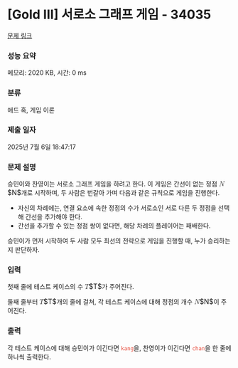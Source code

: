# [Gold III] 서로소 그래프 게임 - 34035 

[문제 링크](https://www.acmicpc.net/problem/34035) 

### 성능 요약

메모리: 2020 KB, 시간: 0 ms

### 분류

애드 혹, 게임 이론

### 제출 일자

2025년 7월 6일 18:47:17

### 문제 설명

<p>승민이와 찬영이는 서로소 그래프 게임을 하려고 한다. 이 게임은 간선이 없는 정점 <mjx-container class="MathJax" jax="CHTML" style="font-size: 109%; position: relative;"><mjx-math class="MJX-TEX" aria-hidden="true"><mjx-mi class="mjx-i"><mjx-c class="mjx-c1D441 TEX-I"></mjx-c></mjx-mi></mjx-math><mjx-assistive-mml unselectable="on" display="inline"><math xmlns="http://www.w3.org/1998/Math/MathML"><mi>N</mi></math></mjx-assistive-mml><span aria-hidden="true" class="no-mathjax mjx-copytext">$N$</span></mjx-container>개로 시작하며, 두 사람은 번갈아 가며 다음과 같은 규칙으로 게임을 진행한다.</p>

<ul>
	<li>자신의 차례에는, 연결 요소에 속한 정점의 수가 서로소인 서로 다른 두 정점을 선택해 간선을 추가해야 한다.</li>
	<li>간선을 추가할 수 있는 정점 쌍이 없다면, 해당 차례의 플레이어는 패배한다.</li>
</ul>

<p>승민이가 먼저 시작하여 두 사람 모두 최선의 전략으로 게임을 진행할 때, 누가 승리하는지 판단하자.</p>

### 입력 

 <p>첫째 줄에 테스트 케이스의 수 <mjx-container class="MathJax" jax="CHTML" style="font-size: 109%; position: relative;"><mjx-math class="MJX-TEX" aria-hidden="true"><mjx-mi class="mjx-i"><mjx-c class="mjx-c1D447 TEX-I"></mjx-c></mjx-mi></mjx-math><mjx-assistive-mml unselectable="on" display="inline"><math xmlns="http://www.w3.org/1998/Math/MathML"><mi>T</mi></math></mjx-assistive-mml><span aria-hidden="true" class="no-mathjax mjx-copytext">$T$</span></mjx-container>가 주어진다.</p>

<p>둘째 줄부터 <mjx-container class="MathJax" jax="CHTML" style="font-size: 109%; position: relative;"><mjx-math class="MJX-TEX" aria-hidden="true"><mjx-mi class="mjx-i"><mjx-c class="mjx-c1D447 TEX-I"></mjx-c></mjx-mi></mjx-math><mjx-assistive-mml unselectable="on" display="inline"><math xmlns="http://www.w3.org/1998/Math/MathML"><mi>T</mi></math></mjx-assistive-mml><span aria-hidden="true" class="no-mathjax mjx-copytext">$T$</span></mjx-container>개의 줄에 걸쳐, 각 테스트 케이스에 대해 정점의 개수 <mjx-container class="MathJax" jax="CHTML" style="font-size: 109%; position: relative;"><mjx-math class="MJX-TEX" aria-hidden="true"><mjx-mi class="mjx-i"><mjx-c class="mjx-c1D441 TEX-I"></mjx-c></mjx-mi></mjx-math><mjx-assistive-mml unselectable="on" display="inline"><math xmlns="http://www.w3.org/1998/Math/MathML"><mi>N</mi></math></mjx-assistive-mml><span aria-hidden="true" class="no-mathjax mjx-copytext">$N$</span></mjx-container>이 주어진다.</p>

### 출력 

 <p>각 테스트 케이스에 대해 승민이가 이긴다면 <span style="color:#e74c3c;"><code>kang</code></span>을, 찬영이가 이긴다면 <span style="color:#e74c3c;"><code>chan</code></span>을 한 줄에 하나씩 출력한다.</p>

